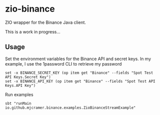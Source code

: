 
# zio-binance
ZIO wrapper for the Binance Java client. 

This is a work in progress...

## Usage

Set the environment variables for the Binance API and secret keys. In my example, I use the 1password CLI to retrieve my password 

```
set -x BINANCE_SECRET_KEY (op item get "Binance" --fields "Spot Test API Keys.Secret Key")
set -x BINANCE_API_KEY (op item get "Binance" --fields "Spot Test API Keys.API Key")
```

Run examples 
```shell
sbt "runMain io.github.mjcramer.binance.examples.ZioBinanceStreamExample"
```